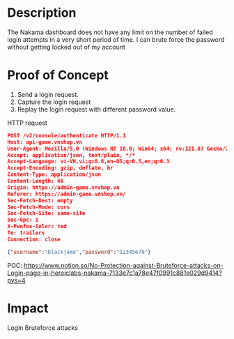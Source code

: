 # Description

The Nakama dashboard does not have any limit on the number of failed login attempts in a very short period of time. I can brute force the password without getting locked out of my account

# Proof of Concept

1. Send a login request.
2. Capture the login request
3. Replay the login request with different password value.

HTTP request

```json
POST /v2/console/authenticate HTTP/1.1
Host: api-game.vnshop.vn
User-Agent: Mozilla/5.0 (Windows NT 10.0; Win64; x64; rv:121.0) Gecko/20100101 Firefox/121.0
Accept: application/json, text/plain, */*
Accept-Language: vi-VN,vi;q=0.8,en-US;q=0.5,en;q=0.3
Accept-Encoding: gzip, deflate, br
Content-Type: application/json
Content-Length: 46
Origin: https://admin-game.vnshop.vn
Referer: https://admin-game.vnshop.vn/
Sec-Fetch-Dest: empty
Sec-Fetch-Mode: cors
Sec-Fetch-Site: same-site
Sec-Gpc: 1
X-Pwnfox-Color: red
Te: trailers
Connection: close

{"username":"blackjame","password":"12345678"}
```

POC: https://www.notion.so/No-Protection-against-Bruteforce-attacks-on-Login-page-in-heroiclabs-nakama-7133e7c1a78e47f0991c881e029d9414?pvs=4



# Impact

Login Bruteforce attacks

